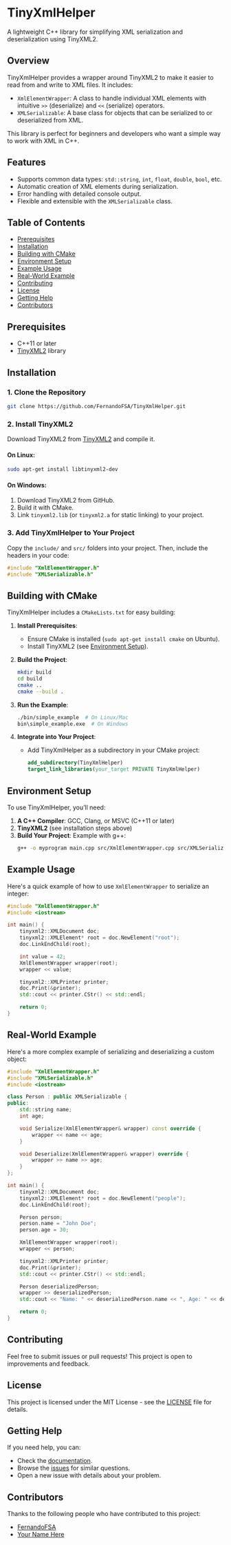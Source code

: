 # TinyXmlHelper
A lightweight C++ library for simplifying XML serialization and deserialization using TinyXML2.

## Overview
TinyXmlHelper provides a wrapper around TinyXML2 to make it easier to read from and write to XML files. It includes:
- `XmlElementWrapper`: A class to handle individual XML elements with intuitive `>>` (deserialize) and `<<` (serialize) operators.
- `XMLSerializable`: A base class for objects that can be serialized to or deserialized from XML.

This library is perfect for beginners and developers who want a simple way to work with XML in C++.

## Features
- Supports common data types: `std::string`, `int`, `float`, `double`, `bool`, etc.
- Automatic creation of XML elements during serialization.
- Error handling with detailed console output.
- Flexible and extensible with the `XMLSerializable` class.

## Table of Contents
- [Prerequisites](#prerequisites)
- [Installation](#installation)
- [Building with CMake](#building-with-cmake)
- [Environment Setup](#environment-setup)
- [Example Usage](#example-usage)
- [Real-World Example](#real-world-example)
- [Contributing](#contributing)
- [License](#license)
- [Getting Help](#getting-help)
- [Contributors](#contributors)

## Prerequisites
- C++11 or later
- [TinyXML2](https://github.com/leethomason/tinyxml2) library

## Installation
### 1. Clone the Repository
```bash
git clone https://github.com/FernandoFSA/TinyXmlHelper.git
```

### 2. Install TinyXML2
Download TinyXML2 from [TinyXML2](https://github.com/leethomason/tinyxml2) and compile it.

#### On Linux:
```bash
sudo apt-get install libtinyxml2-dev
```

#### On Windows:
1. Download TinyXML2 from GitHub.
2. Build it with CMake.
3. Link `tinyxml2.lib` (or `tinyxml2.a` for static linking) to your project.

### 3. Add TinyXmlHelper to Your Project
Copy the `include/` and `src/` folders into your project. Then, include the headers in your code:
```cpp
#include "XmlElementWrapper.h"
#include "XMLSerializable.h"
```

## Building with CMake
TinyXmlHelper includes a `CMakeLists.txt` for easy building:

1. **Install Prerequisites**:
   - Ensure CMake is installed (`sudo apt-get install cmake` on Ubuntu).
   - Install TinyXML2 (see [Environment Setup](#environment-setup)).

2. **Build the Project**:
   ```bash
   mkdir build
   cd build
   cmake ..
   cmake --build .
   ```

3. **Run the Example**:
   ```bash
   ./bin/simple_example  # On Linux/Mac
   bin\simple_example.exe  # On Windows
   ```

4. **Integrate into Your Project**:
   - Add TinyXmlHelper as a subdirectory in your CMake project:
     ```cmake
     add_subdirectory(TinyXmlHelper)
     target_link_libraries(your_target PRIVATE TinyXmlHelper)
     ```

## Environment Setup
To use TinyXmlHelper, you’ll need:
1. **A C++ Compiler**: GCC, Clang, or MSVC (C++11 or later)
2. **TinyXML2** (see installation steps above)
3. **Build Your Project**:
   Example with g++:
   ```bash
   g++ -o myprogram main.cpp src/XmlElementWrapper.cpp src/XMLSerializable.cpp -ltinyxml2
   ```

## Example Usage
Here's a quick example of how to use `XmlElementWrapper` to serialize an integer:

```cpp
#include "XmlElementWrapper.h"
#include <iostream>

int main() {
    tinyxml2::XMLDocument doc;
    tinyxml2::XMLElement* root = doc.NewElement("root");
    doc.LinkEndChild(root);

    int value = 42;
    XmlElementWrapper wrapper(root);
    wrapper << value;

    tinyxml2::XMLPrinter printer;
    doc.Print(&printer);
    std::cout << printer.CStr() << std::endl;

    return 0;
}
```

## Real-World Example
Here's a more complex example of serializing and deserializing a custom object:

```cpp
#include "XmlElementWrapper.h"
#include "XMLSerializable.h"
#include <iostream>

class Person : public XMLSerializable {
public:
    std::string name;
    int age;

    void Serialize(XmlElementWrapper& wrapper) const override {
        wrapper << name << age;
    }

    void Deserialize(XmlElementWrapper& wrapper) override {
        wrapper >> name >> age;
    }
};

int main() {
    tinyxml2::XMLDocument doc;
    tinyxml2::XMLElement* root = doc.NewElement("people");
    doc.LinkEndChild(root);

    Person person;
    person.name = "John Doe";
    person.age = 30;

    XmlElementWrapper wrapper(root);
    wrapper << person;

    tinyxml2::XMLPrinter printer;
    doc.Print(&printer);
    std::cout << printer.CStr() << std::endl;

    Person deserializedPerson;
    wrapper >> deserializedPerson;
    std::cout << "Name: " << deserializedPerson.name << ", Age: " << deserializedPerson.age << std::endl;

    return 0;
}
```

## Contributing
Feel free to submit issues or pull requests! This project is open to improvements and feedback.

## License
This project is licensed under the MIT License - see the [LICENSE](LICENSE) file for details.

## Getting Help
If you need help, you can:
- Check the [documentation](https://github.com/FernandoFSA/TinyXmlHelper/wiki).
- Browse the [issues](https://github.com/FernandoFSA/TinyXmlHelper/issues) for similar questions.
- Open a new issue with details about your problem.

## Contributors
Thanks to the following people who have contributed to this project:
- [FernandoFSA](https://github.com/FernandoFSA)
- [Your Name Here](https://github.com/yourusername)